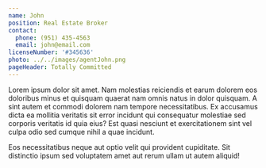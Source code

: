 ```yaml
---
name: John
position: Real Estate Broker
contact:
  phone: (951) 435-4563
  email: john@email.com
licenseNumber: '#345636'
photo: ../../images/agentJohn.png
pageHeader: Totally Committed
---
```


Lorem ipsum dolor sit amet. Nam molestias reiciendis et earum dolorem eos doloribus minus et quisquam quaerat nam omnis natus in dolor quisquam. A sint autem et commodi dolorem nam tempore necessitatibus. Ex accusamus dicta ea mollitia veritatis sit error incidunt qui consequatur molestiae sed corporis veritatis id quia eius? Est quasi nesciunt et exercitationem sint vel culpa odio sed cumque nihil a quae incidunt.

Eos necessitatibus neque aut optio velit qui provident cupiditate. Sit distinctio ipsum sed voluptatem amet aut rerum ullam ut autem aliquid!